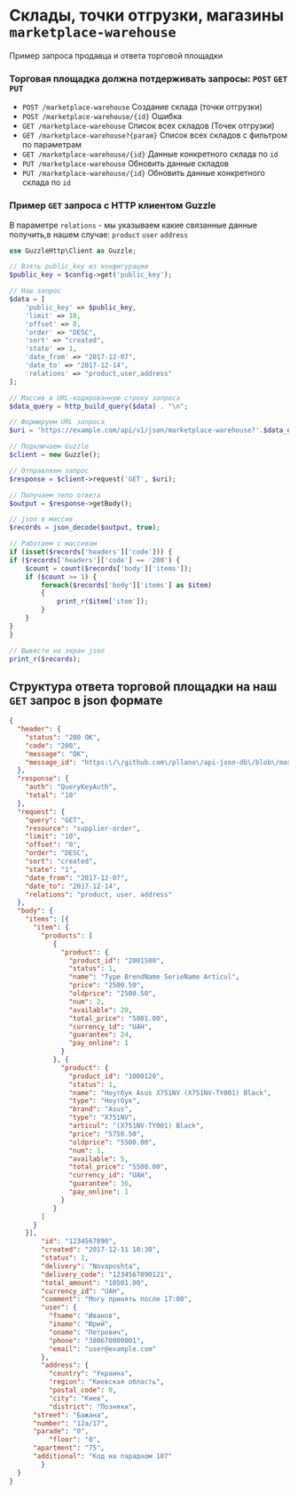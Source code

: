 # Склады, точки отгрузки, магазины `marketplace-warehouse`
Пример запроса продавца и ответа торговой площадки
### Торговая площадка должна потдерживать запросы: `POST` `GET` `PUT`
- `POST /marketplace-warehouse` Создание склада (точки отгрузки)
- `POST /marketplace-warehouse/{id}` Ошибка
- `GET /marketplace-warehouse` Список всех складов (Точек отгрузки)
- `GET /marketplace-warehouse?{param}` Список всех складов с фильтром по параметрам
- `GET /marketplace-warehouse/{id}` Данные конкретного склада по `id`
- `PUT /marketplace-warehouse` Обновить данные складов
- `PUT /marketplace-warehouse/{id}` Обновить данные конкретного склада по `id`

### Пример `GET` запроса с HTTP клиентом Guzzle

В параметре `relations` - мы указываем какие связанные данные получить,в нашем случае: `product` `user` `address`

``` php
use GuzzleHttp\Client as Guzzle;

// Взять public_key из конфигурации
$public_key = $config->get('public_key');

// Наш запрос
$data = [
    'public_key' => $public_key,
    'limit' => 10,
    'offset' => 0,
    'order' => "DESC",
    'sort' => "created",
    'state' => 1,
    'date_from' => "2017-12-07",
    'date_to' => "2017-12-14",
    'relations' => "product,user,address"
];

// Массив в URL-кодированную строку запроса
$data_query = http_build_query($data) . "\n";

// Формируем URL запроса
$uri = 'https://example.com/api/v1/json/marketplace-warehouse?'.$data_query;

// Подключаем Guzzle
$client = new Guzzle();

// Отправляем запрос
$response = $client->request('GET', $uri);

// Получаем тело ответа
$output = $response->getBody();

// json в массив
$records = json_decode($output, true);

// Работаем с массивом
if (isset($records['headers']['code'])) {
if ($records['headers']['code'] == '200') {
	$count = count($records['body']['items']);
	if ($count >= 1) {
		foreach($records['body']['items'] as $item)
		{
			print_r($item['item']);
		}
	}
}
}

// Вывести на экран json
print_r($records);
```
## Структура ответа торговой площадки на наш `GET` запрос в json формате
```json
{
  "header": {
    "status": "200 OK",
    "code": "200",
    "message": "OK",
    "message_id": "https:\/\/github.com\/pllano\/api-json-db\/blob\/master\/doc\/http-codes\/200.md"
  },
  "response": {
    "auth": "QueryKeyAuth",
    "total": "10"
  },
  "request": {
    "query": "GET",
    "resource": "supplier-order",
    "limit": "10",
    "offset": "0",
    "order": "DESC",
    "sort": "created",
    "state": "1",
    "date_from": "2017-12-07",
    "date_to": "2017-12-14",
    "relations": "product, user, address"
  },
  "body": {
    "items": [{
      "item": {
        "products": [
           {
             "product": {
               "product_id": "2001500",
               "status": 1,
               "name": "Type BrendName SerieName Articul",
               "price": "2500.50",
               "oldprice": "2500.50",
               "num": 2,
               "available": 20,
               "total_price": "5001.00",
               "currency_id": "UAH",
               "guarantee": 24,
               "pay_online": 1
             }
           }, {
             "product": {
               "product_id": "1000120",
               "status": 1,
               "name": "Ноутбук Asus X751NV (X751NV-TY001) Black",
               "type": "Ноутбук",
               "brand": "Asus",
               "type": "X751NV",
               "articul": "(X751NV-TY001) Black",
               "price": "5750.50",
               "oldprice": "5500.00",
               "num": 1,
               "available": 5,
               "total_price": "5500.00",
               "currency_id": "UAH",
               "guarantee": 36,
               "pay_online": 1
             }
           }
        ]
      }
    }],
        "id": "1234567890",
        "created": "2017-12-11 10:30",
        "status": 1,
        "delivery": "Novaposhta",
        "delivery_code": "1234567890121",
        "total_amount": "10501.00",
        "currency_id": "UAH",
        "comment": "Могу принять после 17:00",
        "user": {
          "fname": "Иванов",
          "iname": "Юрий",
          "oname": "Петрович",
          "phone": "380670000001",
          "email": "user@example.com"
        },
        "address": {
          "country": "Украина",
          "region": "Киевская область",
          "postal_code": 0,
          "city": "Киев",
          "district": "Позняки",
	  "street": "Бажана",
	  "number": "12а/17",
	  "parade": "0",
          "floor": "0",
	  "apartment": "75",
	  "additional": "Код на парадном 107"
        }
  }
}
```
